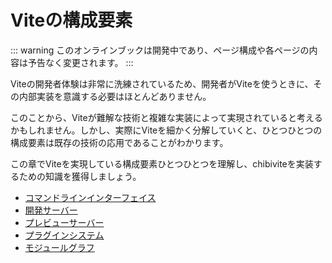 # Viteの構成要素

::: warning
このオンラインブックは開発中であり、ページ構成や各ページの内容は予告なく変更されます。
:::

Viteの開発者体験は非常に洗練されているため、開発者がViteを使うときに、その内部実装を意識する必要はほとんどありません。

このことから、Viteが難解な技術と複雑な実装によって実現されていると考えるかもしれません。しかし、実際にViteを細かく分解していくと、ひとつひとつの構成要素は既存の技術の応用であることがわかります。

この章でViteを実現している構成要素ひとつひとつを理解し、chibiviteを実装するための知識を獲得しましょう。

- [コマンドラインインターフェイス](/ja/concepts/command-line-interface)
- [開発サーバー](/ja/concepts/dev-server)
- [プレビューサーバー](/ja/concepts/preview-server)
- [プラグインシステム](/ja/concepts/plugin-system)
- [モジュールグラフ](/ja/concepts/module-graph)
